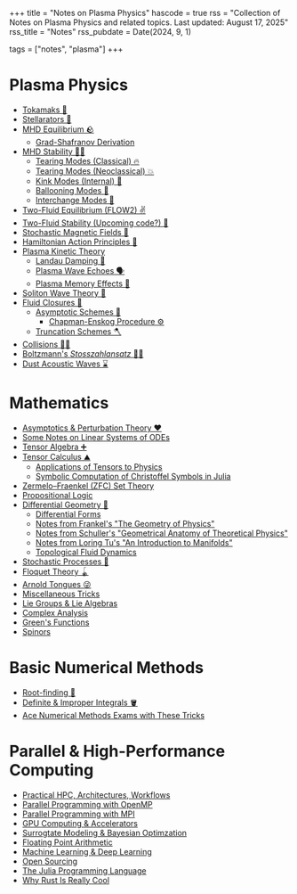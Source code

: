 +++
title = "Notes on Plasma Physics"
hascode = true
rss = "Collection of Notes on Plasma Physics and related topics. Last updated: August 17, 2025"
rss_title = "Notes"
rss_pubdate = Date(2024, 9, 1)

tags = ["notes", "plasma"]
+++

# Plasma Physics

* [Tokamaks 🍩](/notes/tokamaks/)
* [Stellarators 🐍](/notes/stellarators/)
* [MHD Equilibrium 🪨]()
    * [Grad-Shafranov Derivation]()
* [MHD Stability 🤹‍♂️]()
    * [Tearing Modes (Classical) 🔥](/notes/tearing/)
    * [Tearing Modes (Neoclassical) 💥]()
    * [Kink Modes (Internal) 🌭]()
    * [Ballooning Modes 🎈]()
    * [Interchange Modes 💱]()
* [Two-Fluid Equilibrium (FLOW2) ✌️]()
* [Two-Fluid Stability (Upcoming code?) 🧐]()
* [Stochastic Magnetic Fields 🍝]()
* [Hamiltonian Action Principles 🐷]()
* [Plasma Kinetic Theory]()
    * [Landau Damping 🦥]()
    * [Plasma Wave Echoes 🗣️]()
    * [Plasma Memory Effects 🧠]()
* [Soliton Wave Theory 🫨]()
* [Fluid Closures 🌊]()
    * [Asymptotic Schemes 🤏]()
        * [Chapman-Enskog Procedure ⚙️]()
    * [Truncation Schemes 🪓]()
* [Collisions 🤜🤛]()
* [Boltzmann's _Stosszahlansatz_ 😶‍🌫️]()
* [Dust Acoustic Waves ⌛](/notes/dust_acoustic.md)

# Mathematics
* [Asymptotics & Perturbation Theory ❤️](/notes/asymptotics/)
* [Some Notes on Linear Systems of ODEs]()
* [Tensor Algebra ➕]()
* [Tensor Calculus ⛰️]()
    * [Applications of Tensors to Physics]()
    * [Symbolic Computation of Christoffel Symbols in Julia]()
* [Zermelo–Fraenkel (ZFC) Set Theory]()
* [Propositional Logic]()
* [Differential Geometry 🫠]()
    * [Differential Forms]()
    * [Notes from Frankel's "The Geometry of Physics"]()
    * [Notes from Schuller's "Geometrical Anatomy of Theoretical Physics"]()
    * [Notes from Loring Tu's "An Introduction to Manifolds"]()
    * [Topological Fluid Dynamics]()
* [Stochastic Processes 🎲]()
* [Floquet Theory 🪀]()
* [Arnold Tongues 😜]()
* [Miscellaneous Tricks]()
* [Lie Groups & Lie Algebras]()
* [Complex Analysis]()
* [Green's Functions]()
* [Spinors]()

# Basic Numerical Methods
* [Root-finding 🌱](/notes/root_finding.md)
* [Definite & Improper Integrals 🪣]()
* [Ace Numerical Methods Exams with These Tricks]()
  
# Parallel & High-Performance Computing
* [Practical HPC, Architectures, Workflows]()
* [Parallel Programming with OpenMP]()
* [Parallel Programming with MPI]()
* [GPU Computing & Accelerators]()
* [Surrogtate Modeling & Bayesian Optimzation]()
* [Floating Point Arithmetic]()
* [Machine Learning & Deep Learning]()
* [Open Sourcing]()
* [The Julia Programming Language]()
* [Why Rust Is Really Cool]()